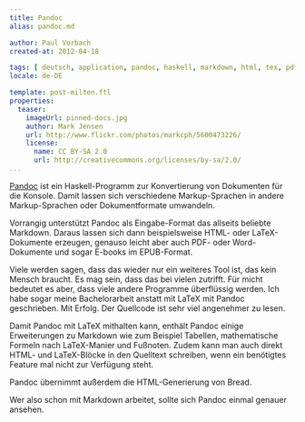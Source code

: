 ```yaml
---
title: Pandoc
alias: pandoc.md

author: Paul Vorbach
created-at: 2012-04-18

tags: [ deutsch, application, pandoc, haskell, markdown, html, tex, pdf, ms-word, e-book, epub, bread ]
locale: de-DE

template: post-milten.ftl
properties:
  teaser:
    imageUrl: pinned-docs.jpg
    author: Mark Jensen
    url: http://www.flickr.com/photos/markcph/5600473226/
    license:
      name: CC BY-SA 2.0
      url: http://creativecommons.org/licenses/by-sa/2.0/
...
```


[Pandoc] ist ein Haskell-Programm zur Konvertierung von Dokumenten für die
Konsole. Damit lassen sich verschiedene Markup-Sprachen in andere
Markup-Sprachen oder Dokumentformate umwandeln.

Vorrangig unterstützt Pandoc als Eingabe-Format das allseits beliebte Markdown.
Daraus lassen sich dann beispielsweise HTML- oder LaTeX-Dokumente erzeugen,
genauso leicht aber auch PDF- oder Word-Dokumente und sogar E-books im
EPUB-Format.

Viele werden sagen, dass das wieder nur ein weiteres Tool ist, das kein Mensch
braucht. Es mag sein, dass das bei vielen zutrifft. Für micht bedeutet es aber,
dass viele andere Programme überflüssig werden. Ich habe sogar meine
Bachelorarbeit anstatt mit LaTeX mit Pandoc geschrieben. Mit Erfolg. Der
Quellcode ist sehr viel angenehmer zu lesen.

Damit Pandoc mit LaTeX mithalten kann, enthält Pandoc einige Erweiterungen zu
Markdown wie zum Beispiel Tabellen, mathematische Formeln nach LaTeX-Manier
und Fußnoten. Zudem kann man auch direkt HTML- und LaTeX-Blöcke in den Quelltext
schreiben, wenn ein benötigtes Feature mal nicht zur Verfügung steht.

Pandoc übernimmt außerdem die HTML-Generierung von Bread.

Wer also schon mit Markdown arbeitet, sollte sich Pandoc einmal genauer ansehen.

[Pandoc]: http://johnmacfarlane.net/pandoc/
